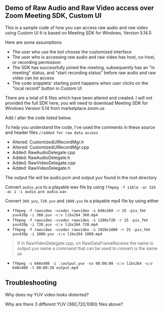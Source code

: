 ## Demo of Raw Audio and Raw Video access over Zoom Meeting SDK, Custom UI

This is a  sample code of how you can access raw audio and raw video using Custom UI
It is based on Meeting SDK for Windows, Version 5.14.0

Here are some assumptions

- The user who use the bot choose the customized interface
- The user who is accessing raw audio and raw video has host, co-host, or recording permission
- The SDK has successfully joined the meeting, subsequently has an "in meeting" status, and "start recording status" before raw audio and raw video can be access
- The code snipplets' starting point happens when user clicks on the "local record" button in Custom UI

There are a total of 6 files which have been altered and created.
I will not provided the full SDK here, you will need to download Meeting SDK for Windows Version 5.14 from marketplace.zoom.us


Add / alter the code listed below.

To help you understand the code, I've used the comments in these source and header files
`//added for raw data access`

- Altered: CustomizedUIRecordMgr.h
- Altered: CustomizedUIRecordMgr.cpp
- Added: RawAudioDelegate.cpp
- Added: RawAudioDelegate.h
- Added: RawVideoDelegate.cpp
- Added: RawVideoDelegate.h

The output file will be audio.pcm and output.yuv found in the root directory

Convert `audio.pcm` to a playable wav file by using `ffmpeg -f s16le -ar 32k -ac 1 -i audio.pcm audio.wav`

Convert `360.yuv`, `720.yuv` and `1080.yuv` to a playable mp4 file by using either
 - `ffmpeg -f rawvideo -vcodec rawvideo -s 640x360 -r 25 -pix_fmt yuv420p -i 360.yuv -c:v libx264 360.mp4`
 - `ffmpeg -f rawvideo -vcodec rawvideo -s 1280x720 -r 25 -pix_fmt yuv420p -i 720.yuv -c:v libx264 720.mp4`
 - `ffmpeg -f rawvideo -vcodec rawvideo -s 1920x1080 -r 25 -pix_fmt yuv420p -i 1080.yuv -c:v libx264 1080.mp4`

> If in RawVideoDelegate.cpp, on RawDataFrameReceive the name is output.yuv name a command that can be used to convert is the same as

 - `ffmpeg -s 640x480 -i .\output.yuv -ss 00:00:00 -c:v libx264 -s:v 640x480 -t 00:08:20 output.mp4`

## Troubleshooting

Why does my YUV video looks distorted?

Why are there 3 different YUV (360,720,1080) files above?
